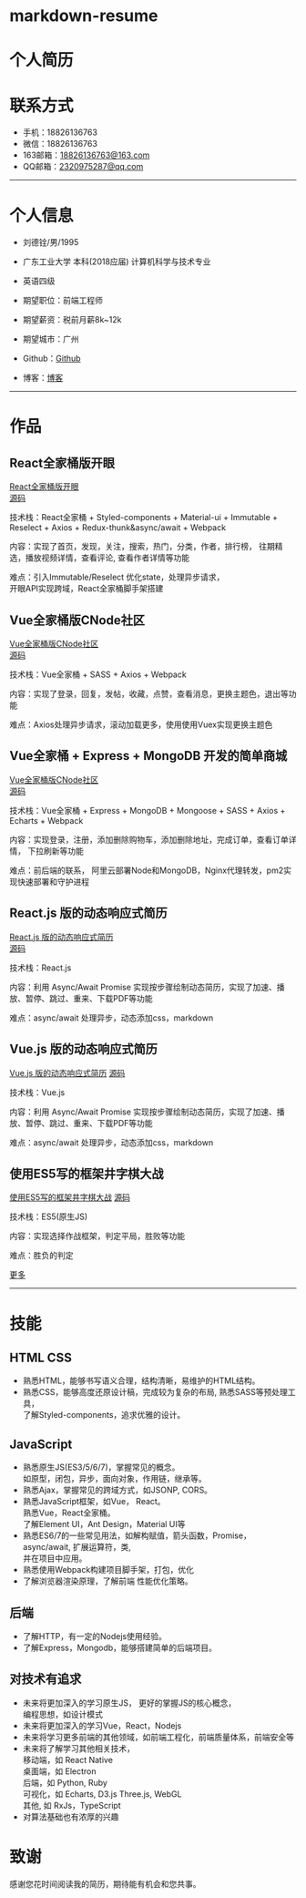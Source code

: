 # markdown-resume

# 个人简历

# 联系方式

- 手机：18826136763
- 微信：18826136763
- 163邮箱：18826136763@163.com 
- QQ邮箱：2320975287@qq.com

---

# 个人信息

- 刘德铨/男/1995
- 广东工业大学 本科(2018应届) 计算机科学与技术专业
- 英语四级


- 期望职位：前端工程师
- 期望薪资：税前月薪8k~12k
- 期望城市：广州


- Github：[Github](https://github.com/LDQ-first)
- 博客：[博客](https://ldq-first.github.io/)


---

# 作品

## React全家桶版开眼

[React全家桶版开眼](http://ldq-first.github.io/react-eyepetizer/dist/)  
[源码](https://github.com/LDQ-first/react-eyepetizer)

技术栈：React全家桶 + Styled-components + Material-ui + Immutable + Reselect + 
Axios + Redux-thunk&async/await + Webpack

内容：实现了首页，发现，关注，搜索，热门，分类，作者，排行榜，
往期精选，播放视频详情，查看评论, 查看作者详情等功能

难点：引入Immutable/Reselect 优化state，处理异步请求，    
     开眼API实现跨域，React全家桶脚手架搭建


## Vue全家桶版CNode社区

[Vue全家桶版CNode社区](https://ldq-first.github.io/vue-CNode/dist/#/)  
[源码](https://github.com/LDQ-first/vue-CNode)


技术栈：Vue全家桶 + SASS + Axios + Webpack


内容：实现了登录，回复，发帖，收藏，点赞，查看消息，更换主题色，退出等功能

难点：Axios处理异步请求，滚动加载更多，使用使用Vuex实现更换主题色


## Vue全家桶 + Express + MongoDB 开发的简单商城

[Vue全家桶版CNode社区](http://39.108.141.131/vueshop/#/)  
[源码](https://github.com/LDQ-first/Vue-shop)


技术栈：Vue全家桶 + Express + MongoDB + Mongoose + SASS + Axios + Echarts + Webpack


内容：实现登录，注册，添加删除购物车，添加删除地址，完成订单，查看订单详情， 下拉刷新等功能

难点：前后端的联系， 阿里云部署Node和MongoDB，Nginx代理转发，pm2实现快速部署和守护进程


## React.js 版的动态响应式简历

[React.js 版的动态响应式简历](https://ldq-first.github.io/react-animating-resume/build/)  
[源码](https://github.com/LDQ-first/react-animating-resume)


技术栈：React.js


内容：利用 Async/Await Promise 实现按步骤绘制动态简历，实现了加速、播放、暂停、跳过、重来、下载PDF等功能

难点：async/await 处理异步，动态添加css，markdown



## Vue.js 版的动态响应式简历

[Vue.js 版的动态响应式简历](https://ldq-first.github.io/vue-animating-resume/dist/)
[源码](https://github.com/LDQ-first/vue-animating-resume)


技术栈：Vue.js 

内容：利用 Async/Await Promise 实现按步骤绘制动态简历，实现了加速、播放、暂停、跳过、重来、下载PDF等功能

难点：async/await 处理异步，动态添加css，markdown


## 使用ES5写的框架井字棋大战

[使用ES5写的框架井字棋大战](http://ldq-first.github.io/frame-Tic-Tac-Toe/)
[源码](https://github.com/LDQ-first/frame-Tic-Tac-Toe)

技术栈：ES5(原生JS) 

内容：实现选择作战框架，判定平局，胜败等功能

难点：胜负的判定



[更多](https://ldq-first.github.io/work/)



---

# 技能

## HTML CSS

- 熟悉HTML，能够书写语义合理，结构清晰，易维护的HTML结构。
- 熟悉CSS，能够高度还原设计稿，完成较为复杂的布局, 熟悉SASS等预处理工具，  
  了解Styled-components，追求优雅的设计。

## JavaScript

- 熟悉原生JS(ES3/5/6/7)，掌握常见的概念。  
  如原型，闭包，异步，面向对象，作用链，继承等。  
- 熟悉Ajax，掌握常见的跨域方式，如JSONP, CORS。
- 熟悉JavaScript框架，如Vue， React。  
  熟悉Vue，React全家桶。    
  了解Element UI，Ant Design，Material UI等  
- 熟悉ES6/7的一些常见用法，如解构赋值，箭头函数，Promise， async/await, 扩展运算符，类,  
  并在项目中应用。
- 熟悉使用Webpack构建项目脚手架，打包，优化
- 了解浏览器渲染原理，了解前端 性能优化策略。



## 后端

- 了解HTTP，有一定的Nodejs使用经验。
- 了解Express，Mongodb，能够搭建简单的后端项目。




## 对技术有追求

- 未来将更加深入的学习原生JS，
  更好的掌握JS的核心概念，     
  编程思想，如设计模式    
- 未来将更加深入的学习Vue，React，Nodejs  
- 未来将学习更多前端的其他领域，如前端工程化，前端质量体系，前端安全等
- 未来将了解学习其他相关技术，  
  移动端，如 React Native  
  桌面端，如 Electron  
  后端，如 Python, Ruby    
  可视化，如 Echarts, D3.js Three.js, WebGL  
  其他, 如 RxJs，TypeScript  
- 对算法基础也有浓厚的兴趣



# 致谢
感谢您花时间阅读我的简历，期待能有机会和您共事。 
